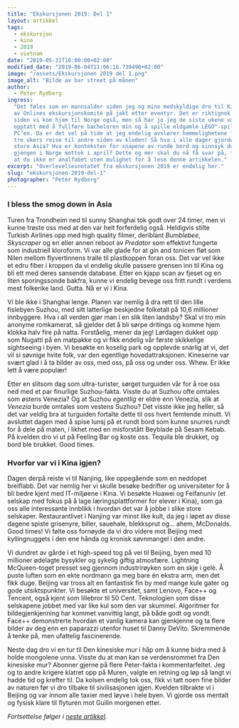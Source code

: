 ```yaml
---
title: "Ekskursjonen 2019: Del 1"
layout: artikkel
tags:
  - ekskursjon
  - kina
  - 2019
  - vietnam
date: "2019-05-31T10:00:00+02:00"
modified_date: "2019-06-04T11:06:16.739490+02:00"
image: "/assets/Ekskursjonen 2019 del 1.png"
image_alt: "Bilde av bar street på månen"
author:
  - Peter Rydberg
ingress:
  "Det føles som en mannsalder siden jeg og mine medskyldige dro til Kina i regi
  av Onlines ekskursjonskomité på jakt etter eventyr. Det er riktignok en stund
  siden vi kom hjem til Norge også, men så har jo jeg de siste ukene vært
  opptatt med å fullføre bacheloren min og å spille eldgamle LEGO™-spill på
  PC’en. Da er det vel på tide at jeg endelig avslører hemmelighetene fra min
  tre ukers reise til andre siden av kloden! Så hva i alle dager gjorde vi i
  store Asia? Hva er konteksten for snapene av runde bord og sinnsyk dubstep som
  gjengen i Norge mottok i april? Dette og mer skal du nå få svar på, forutsatt
  at du ikke er analfabet uten mulighet for å lese denne artikkelen."
excerpt: "Overlevelsesnotatet fra ekskursjonen 2019 er endelig her."
slug: "ekskursjonen-2019-del-1"
photographer: "Peter Rydberg"
---
```


### I bless the smog down in Asia

Turen fra Trondheim ned til sunny Shanghai tok godt over 24 timer, men vi kunne
trøste oss med at den var helt forferdelig også. Heldigvis stilte Turkish
Airlines opp med high quality filmer, deriblant _Bumblebee_, _Skyscraper_ og en
eller annen reboot av _Predator_ som effektivt fungerte som industriell
kloroform. Vi var alle glade for at gin and tonicen fløt som Nilen mellom
flyvertinnens tralle til plastkoppen foran oss. Det var vel ikke et edru fiber i
kroppen da vi endelig skulle passere grensen inn til Kina og bli ett med deres
sansende database. Etter en kjapp scan av fjeset og en liten sporingssonde
bakfra, kunne vi endelig bevege oss fritt rundt i verdens mest folkerike land.
Gutta. Nå er vi i Kina.

Vi ble ikke i Shanghai lenge. Planen var nemlig å dra rett til den lille
fislebyen Suzhou, med sitt latterlige beskjedne folketall på 10,6 millioner
innbyggere. Hva i all verden gjør man i en slik liten landsby? Skal vi tro min
anonyme romkamerat, så gjelder det å bli sørpe dritings og komme hjem klokka
halv fire på natta. Forståelig, mener da jeg! Lørdagen dukket opp som Nugatti på
en matpakke og vi fikk endelig vår første skikkelige sightseeing i byen. Vi
besøkte en koselig park og opplevde snarlig at vi, det vil si søvnige hvite
folk, var den egentlige hovedattraksjonen. Kineserne var svært glad i å ta
bilder av oss, med oss, på oss og under oss. Whew. Er ikke lett å være populær!

Etter en slitsom dag som ultra-turister, sørget turguiden vår for å roe oss ned
med et par finurlige Suzhou-fakta. Visste du at Suzhou ofte omtales som østens
Venezia? Og at Suzhou _egentlig_ er eldre enn Venezia, slik at _Venezia_ burde
omtales som vestens Suzhou? Det visste ikke jeg heller, så det var veldig bra at
turguiden fortalte dette til oss hvert femtende minutt. Vi avsluttet dagen med å
spise lunsj på et rundt bord som kunne snurres rundt for å dele på maten, i
likhet med en misforstått Beyblade på Sesam Kebab. På kvelden dro vi ut på
Feeling Bar og koste oss. Tequila ble drukket, og bord ble brukket. Good times.

### Hvorfor var vi i Kina igjen?

Dagen derpå reiste vi til Nanjing, like oppegående som en neddopet breiflabb.
Det var nemlig her vi skulle besøke bedrifter og universiteter for å bli bedre
kjent med IT-miljøene i Kina. Vi besøkte Huawei og Feifanuniv (et selskap med
fokus på å lage læringsplattformer for elever i Kina), som ga oss alle
interessante innblikk i hvordan det var å jobbe i slike store selskaper.
Restaurantlivet i Nanjing var minst like kult, da jeg i løpet av disse dagene
spiste grisenyre, biller, sauehale, blekksprut og… ahem, McDonalds. Good times!
Vi følte oss fornøyde da vi dro videre mot Beijing med kyllingnuggets i den ene
hånda og kronisk søvnmangel i den andre.

Vi dundret av gårde i et high-speed tog på vei til Beijing, byen med 10
millioner ødelagte bysykler og sykelig giftig atmosfære. Lightning McQueen-toget
presset seg gjennom industrirøyken som en skje i gelé. Å puste luften som en
ekte nordmann ga meg bare én ekstra arm, men det fikk duge. Beijing var tross
alt en fantastisk fin by med mange kule gater og gode utsiktspunkter. Vi besøkte
et universitet, samt Lenovo, Face++ og Tencent, også kjent som lillebror til 50
Cent. Teknologien som disse selskapene jobbet med var like kul som den var
skummel. Algoritmer for bildegjenkjenning har kommet vanvittig langt, på både
godt og vondt. Face++ demonstrerte hvordan et vanlig kamera kan gjenkjenne og ta
flere bilder av deg enn en paparazzi utenfor huset til Danny DeVito. Skremmende
å tenke på, men ufattelig fascinerende.

Neste dag dro vi en tur til Den kinesiske mur i håp om å kunne bidra med å holde
mongolene unna. Visste du at man kan se verdensrommet fra Den kinesiske mur?
Abonner gjerne på flere Peter-fakta i kommentarfeltet. Jeg og to andre krigere
klatret opp på Muren, valgte en retning og løp så langt vi hadde tid og krefter
til. Da kolsen endelig tok oss, fikk vi tatt noen fine bilder av naturen før vi
dro tilbake til sivilisasjonen igjen. Kvelden tilbrakte vi i Beijing og var
innom alle taxier med løyve i hele byen. Vi gjorde oss mentalt og fysisk klare
til flyturen mot Guilin morgenen etter.

_Fortsettelse følger i
[neste artikkel](https://online.ntnu.no/article/94/ekskursjonen-2019-del-2/)._
